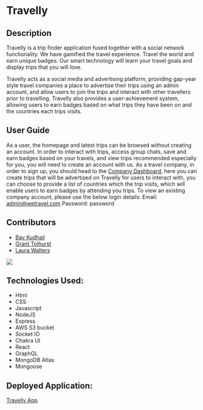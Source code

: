 # Travelly

## Description

Travelly is a trip finder application fused together with a social network functionality. We have gamified the travel experience. Travel the world and earn unique badges. Our smart technology will learn your travel goals and display trips that you will love.

Travelly acts as a social media and advertising platform, providing gap-year style travel companies a place to advertise their trips using an admin account, and allow users to join the trips and interact with other travellers prior to travelling. Travelly also provides a user-achievement system, allowing users to earn badges based on what trips they have been on and the countries each trips visits.

## User Guide

As a user, the homepage and latest trips can be browsed without creating an account. In order to interact with trips, access group chats, save and earn badges based on your travels, and view trips recommended especially for you, you will need to create an account with us.
As a travel company, in order to sign up, you should head to the [Company Dashboard](https://gentle-lowlands-70428.herokuapp.com/#/companydashboard), here you can create trips that will be advertised on Travelly for users to interact with, you can choose to provide a list of countries which the trip visits, which will enable users to earn badges by attending you trips.
To view an existing company account, please use the below login details:
Email: admin@wetravel.com
Password: password

## Contributors

- [Bav Kudhail](https://github.com/BavKudhail)
- [Grant Tolhurst](https://github.com/GrantRT)
- [Laura Walters](https://github.com/laurawalters1)

<img src="./screenshot.png">

## Technologies Used:

- Html
- CSS
- Javascript
- NodeJS
- Express
- AWS S3 bucket
- Socket IO
- Chakra UI
- React
- GraphQL
- MongoDB Atlas
- Mongoose

## Deployed Application:

[Travelly App](https://gentle-lowlands-70428.herokuapp.com/)
